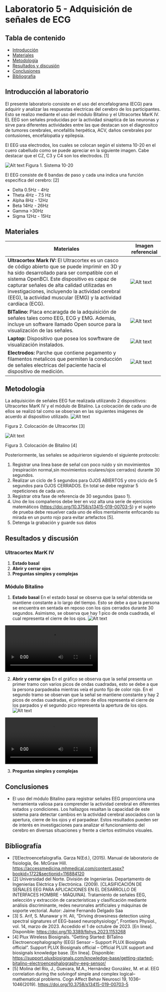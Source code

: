 # Laboratorio 5 - Adquisición de señales de ECG

## Tabla de contenido
- [Introducción](#Introducción_al_laboratorio )
- [Materiales](#Materiales)
- [Metodología](#Metodología)
- [Resultados y discusión](#Resultadosydiscusión)
- [Conclusiones](#Conclusiones) 
- [Bibliografía](#Bibliografía)

## Introducción al laboratorio 
El presente laboratorio consiste en el uso del encefalograma (ECG) para adquirir y analizar las respuestas electricas del cerebro de los participantes. Esto se realizo mediante el uso del módulo Bitalino y el Ultracortex MarK IV. EL EEG son señales producidas por la actividad sinaptica de las neuronas y sirve para diferentes actividades entre las que destacan son el diagnositco de tumores cerebrales, encefalitis herpética, ACV, daños cerebrales por contusiones, encefalopatia y epilepsia.

El EEG usa electrodos, los cuales se colocan según el sistema 10-20 en el cuero cabelludo como se puede apreciar en la siguiente imagen. Cabe destacar que el CZ, C3 y C4 son los electrodos. [1]

![Alt text](Imagenes/m_fer_ch21_fig-21-01.png)
Figura 1. Sistema 10-20

El EEG consiste de 6 bandas de paso y cada una indica una función especifica del cerebro: [2]
- Delta 0.5Hz - 4Hz
- Theta 4Hz - 7.5 Hz
- Alpha 8Hz - 12Hz
- Beta 14Hz - 26Hz
- Gamma >30Hz
- Sigma 12Hz - 15Hz
## Materiales
| Materiales | Imagen referencial | 
|----------|----------|
|**Ultracortex Mark IV:** El Ultracortex es un casco de código abierto que se puede imprimir en 3D y ha sido desarrollado para ser compatible con el sistema OpenBCI. Este dispositivo es capaz de capturar señales de alta calidad utilizadas en investigaciones, incluyendo la actividad cerebral (EEG), la actividad muscular (EMG) y la actividad cardíaca (ECG). | ![Alt text](Imagenes/asdasd.png) | 
| **BITalino:** Placa encaragda de la adquisición de señales tales como EEG, ECG y EMG. Además, incluye un software llamado Open source para la visualización de las señales.    |  ![Alt text](Imagenes/14022-01a.jpg) | 
| **Laptop:** Dispositivo que posea los sowftware de visualización instalados.    |  ![Alt text](<Imagenes/Captura de pantalla 2023-10-01 142448.png>) | 
| **Electrodos:** Parche que contiene pegamento y filamentos metalicos que permiten la conducción de señales electricas del paciente hacia el dispositivo de medición.        |  ![Alt text](Imagenes/gjhj.png)|

## Metodología
La adquisición de señales EEG fue realizada utilizando 2 dispositivos: Ultracortex MarK IV y el módulo de Bitalino. La colocación de cada uno de ellos se realizó tal como se observan en las siguientes imágenes de acuerdo al dispositivo utilizado.
![Alt text](<Imagenes/BITalino/Estado basal/Ultracortex.png>)

Figura 2. Colocación de Ultracortex [3]

![Alt text](<Imagenes/BITalino/Estado basal/Bitalino.png>)

Figura 3. Colocación de Bitalino [4]
  
Posteriormente, las señales se adquirieron siguiendo el siguiente protocolo:
1. Registrar una línea base de señal con poco ruido y sin movimientos (respiración normal,sin movimientos oculares/ojos cerrados) durante 30 segundos.
2. Realizar un ciclo de 5 segundos para OJOS ABIERTOS y otro ciclo de 5 segundos para OJOS CERRADOS. En total se debe registrar 5 repeticiones de cada uno.
3. Registrar otra fase de referencia de 30 segundos (paso 1).
4. Uno de los compañeros debe leer en voz alta una serie de ejercicios matemáticos (https://doi.org/10.3758/s13415-019-00703-5)  y el sujeto de prueba debe resuelver cada uno de ellos mentalmente enfocando su mirada en un punto rojo para evitar artefactos [5].
5. Detenga la grabación y guarde sus datos

## Resultados y discusión
### Ultracortex MarK IV
1. **Estado basal**
2. **Abrir y cerrar ojos**
3. **Preguntas simples y complejas**
    
### Módulo Bitalino
1. **Estado basal**
En el estado basal se observa que la señal obtenida se mantiene constante a lo largo del tiempo. Esto se debe a que la persona se encuentra en sentada en reposo con los ojos cerrados durante 30 segundos. Asimismo, se observa que hay 1 pico de onda cuadrada, el cual representa el cierre de los ojos.
![Alt text](<Imagenes/BITalino/Estado basal/1 Basal_EEG tiempo.png>)

<video src="Videos/Estado%20basal.mp4" controls title="Title"></video>

2. **Abrir y cerrar ojos**
En el gráfico se observa que la señal presenta un primer tramo con varios picos de ondas cuadradas, esto se debe a que la persona parpadeaba mientras veía el punto fijo de color rojo. En el segundo tramo se observan que la señal se mantiene constante y hay 2 picos de ondas cuadradas, el primero de ellos representa el cierre de los parpados y el segundo pico representa la apertura de los ojos.
![Alt text](<Imagenes/BITalino/Estado basal/1 Bitalino-cerrado-abierto.png>)

<video src="Videos/Abrir_cerrar.mp4" controls title="Title"></video>

3. **Preguntas simples y complejas**

## Conclusiones
- El uso del módulo Bitalino para registrar señales EEG proporciona una herramienta valiosa para comprender la actividad cerebral en diferentes estados y condiciones. Los hallazgos resaltan la capacidad de este sistema para detectar cambios en la actividad cerebral asociados con la apertura, cierre de los ojos y el parpadear. Estos resultados pueden ser de interés en investigaciones para analizar el funcionamiento del cerebro en diversas situaciones y frente a ciertos estímulos visuales.


## Bibliografía

- [1]Electroencefalografía. Garza N(Ed.), (2015). Manual de laboratorio de fisiología, 6e. McGraw Hill. https://accessmedicina.mhmedical.com/content.aspx?bookid=1722&sectionid=116884120
- [2] Universidad del Norte. División de Ingenierías. Departamento de Ingenierías Eléctrica y Electrónica. (2009). [CLASIFICACIÓN DE SEÑALES EEG PARA APLICACIONES EN EL DESARROLLO DE INTERFACES HOMBRE - MÁQUINA]. Tratamiento de señales EEG, selección y extracción de características y clasificación mediante análisis discriminante, redes neuronales artificiales y máquinas de soporte vectorial. Autor: Jaime Fernando Delgado Saa
- [3] S. Arif, S. Munawar y H. Ali, “Driving drowsiness detection using spectral signatures of EEG-based neurophysiology”, Frontiers Physiol., vol. 14, marzo de 2023. Accedido el 1 de octubre de 2023. [En línea]. Disponible: https://doi.org/10.3389/fphys.2023.1153268
- [4] Plux Wireless Biosignals. “Getting Started: BITalino Electroencephalography (EEG) Sensor – Support PLUX Biosignals official”. Support PLUX Biosignals official – Official PLUX support and biosignals knowledge base. [En línea]. Disponible: https://support.pluxbiosignals.com/knowledge-base/getting-started-bitalino-electroencephalography-eeg-sensor/
- [5] Molina del Río, J., Guevara, M.A., Hernández González, M. et al. EEG correlation during the solvingof simple and complex logical–mathematical problems. Cogn Affect Behav Neurosci 19, 1036–1046(2019). https://doi.org/10.3758/s13415-019-00703-5
